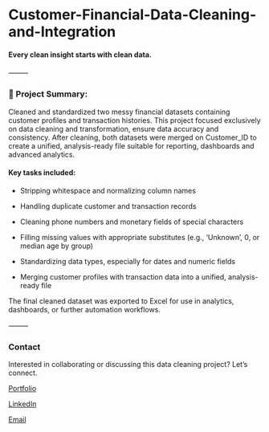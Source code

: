 # Customer-Financial-Data-Cleaning-and-Integration

#### Every clean insight starts with clean data.

⸻

### 🧾 Project Summary:

Cleaned and standardized two messy financial datasets containing customer profiles and transaction histories. This project focused exclusively on data cleaning and transformation, ensure data accuracy and consistency. After cleaning, both datasets were merged on Customer_ID to create a unified, analysis-ready file suitable for reporting, dashboards and advanced analytics.

#### Key tasks included:

- Stripping whitespace and normalizing column names

- Handling duplicate customer and transaction records

- Cleaning phone numbers and monetary fields of special characters

- Filling missing values with appropriate substitutes (e.g., ‘Unknown’, 0, or median age by group)
- Standardizing data types, especially for dates and numeric fields

- Merging customer profiles with transaction data into a unified, analysis-ready file

The final cleaned dataset was exported to Excel for use in analytics, dashboards, or further automation workflows.

⸻

### Contact

Interested in collaborating or discussing this data cleaning project? Let’s connect.

[Portfolio](https://chimatty.netlify.app/)

[LinkedIn](linkedin.com/in/michael-matty)

[Email](mathiasmichael2@gmail.com)
